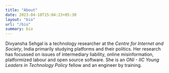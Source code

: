 ```yaml
---
title: "About"
date: 2023-04-10T15:04:23+05:30
layout: "bio"
url: "/bio"
summary: bio
---
```


Divyansha Sehgal is a technology researcher at the *Centre for Internet and Society*, India primarily studying platforms and their politics. Her research has focussed on issues of intermediary liability, online misinformation, platformized labour and open source software. She is an *ONI - IIC Young Leaders in Technology Policy* fellow and an engineer by training.
